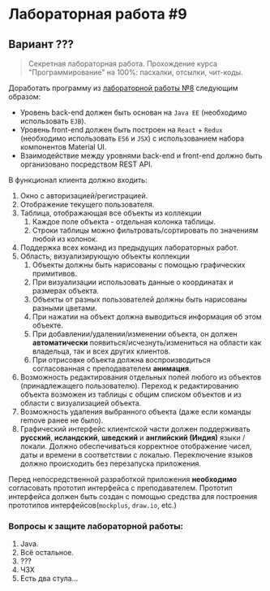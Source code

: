 # Лабораторная работа #9

## Вариант ???

> Секретная лабораторная работа. Прохождение курса "Программирование" на 100%: пасхалки, отсылки, чит-коды.

Доработать программу из [лабораторной работы №8](../lab8) следующим образом:

- Уровень back-end должен быть основан на `Java EE` (необходимо использовать `EJB`).
- Уровень front-end должен быть построен на `React` + `Redux` (необходимо использовать `ES6` и `JSX`) с использованием набора компонентов Material UI.
- Взаимодействие между уровнями back-end и front-end должно быть организовано посредством REST API.

В функционал клиента должно входить:

1. Окно с авторизацией/регистрацией.
2. Отображение текущего пользователя.
3. Таблица, отображающая все объекты из коллекции
    1. Каждое поле объекта - отдельная колонка таблицы.
    2. Строки таблицы можно фильтровать/сортировать по значениям любой из колонок.
4. Поддержка всех команд из предыдущих лабораторных работ.
5. Область, визуализирующую объекты коллекции
   1. Объекты должны быть нарисованы с помощью графических примитивов.
   2. При визуализации использовать данные о координатах и размерах объекта.
   3. Объекты от разных пользователей должны быть нарисованы разными цветами.
   4. При нажатии на объект должна выводиться информация об этом объекте.
   5. При добавлении/удалении/изменении объекта, он должен **автоматически** появиться/исчезнуть/измениться на области как владельца, так и всех других клиентов.
   6. При отрисовке объекта должна воспроизводиться согласованная с преподавателем **анимация**.
6. Возможность редактирования отдельных полей любого из объектов (принадлежащего пользователю). Переход к редактированию объекта возможен из таблицы с общим списком объектов и из области с визуализацией объекта.
7. Возможность удаления выбранного объекта (даже если команды remove ранее не было).
8. Графический интерфейс клиентской части должен поддерживать **русский**, **исландский**, **шведский** и **английский (Индия)** языки / локали. Должно обеспечиваться корректное отображение чисел, даты и времени в соответствии с локалью. Переключение языков должно происходить без перезапуска приложения.

Перед непосредственной разработкой приложения **необходимо** согласовать прототип интерфейса с преподавателем. Прототип интерфейса должен быть создан с помощью средства для построения прототипов интерфейсов(`mockplus`, `draw.io`, etc.)

### Вопросы к защите лабораторной работы:

1. Java.
2. Всё остальное.
3. ???
4. ЧЗХ
5. Есть два стула...
